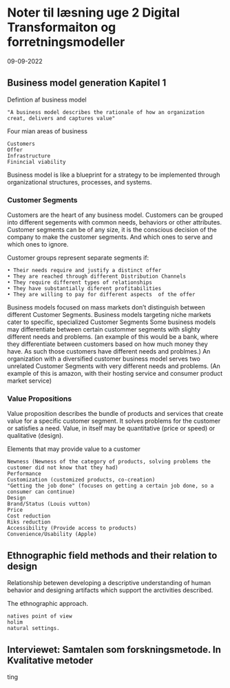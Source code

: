 # Noter til læsning uge 2 Digital Transformaiton og forretningsmodeller

09-09-2022

## Business model generation Kapitel 1

Defintion af business model

    "A business model describes the rationale of how an organization creat, delivers and captures value"

Four mian areas of business

    Customers
    Offer 
    Infrastructure 
    Finincial viability

Business model is like a blueprint for a strategy to be implemented through organizational structures, processes, and systems.

### Customer Segments

Customers are the heart of any business model.
Customers can be grouped into different segements with common needs, behaviors or other attributes.
Customer segments can be of any size, it is the conscious decision of the company to make the customer segments. And which ones to serve and which ones to ignore.

Customer groups represent separate segments if:

    • Their needs require and justify a distinct offer
    • They are reached through different Distribution Channels
    • They require different types of relationships
    • They have substantially diferent profitabilities
    • They are willing to pay for different aspects  of the offer

Business models focused on mass markets don’t distinguish between different Customer Segments.
Business models targeting niche markets cater to specific, specialized Customer Segments
Some business models may differentiate between certain custommer segments with slighty different needs and problems. (an example of this would be a bank, where they differentiate between customers based on how much money they have. As such those customers have different needs and problmes.)
An organization with a diversified customer business model serves two unrelated Customer Segments with very different needs and problems. (An example of this is amazon, with their hosting service and consumer product market service)

### Value Propositions

Value proposition describes the bundle of products and services that create value for a specific customer segment.
It solves problems for the customer or satisfies a need.
Value, in itself may be quantitative (price or speed) or qualitative (design).

Elements that may provide value to a customer

    Newness (Newness of the category of products, solving problems the customer did not know that they had)
    Performance
    Customization (customized products, co-creation)
    "Getting the job done" (focuses on getting a certain job done, so a consumer can continue)
    Design
    Brand/Status (Louis vutton)
    Price
    Cost reduction
    Riks reduction
    Accessibility (Provide access to products)
    Convenience/Usability (Apple)

## Ethnographic field methods and their relation to design

Relationship betewen developing a descriptive understanding of human behavior and designing artifacts which support the arctivities described.

The ethnographic approach.

    natives point of view
    holim 
    natural settings.

## Interviewet: Samtalen som forskningsmetode. In Kvalitative metoder

ting
